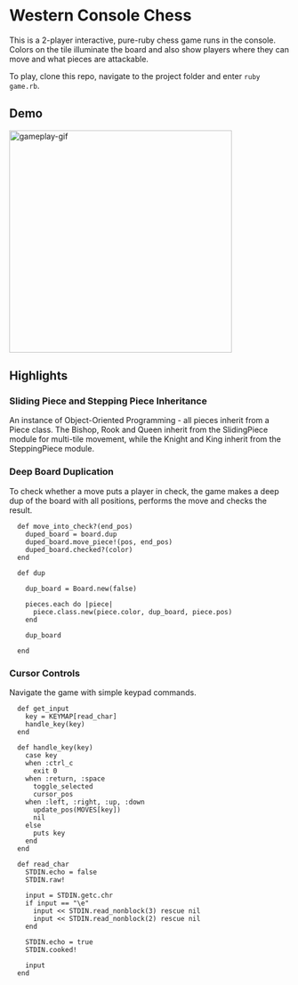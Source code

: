 # Western Console Chess

This is a 2-player interactive, pure-ruby chess game runs in the console.  Colors on the tile illuminate the board and also show players where they can move and what pieces are attackable.  

To play, clone this repo, navigate to the project folder and enter <code>ruby game.rb</code>.  

## Demo

<img src="http://www.giphy.com/gifs/1gWiIQyOre3CPzKYit" height="400" alt="gameplay-gif">

## Highlights

### Sliding Piece and Stepping Piece Inheritance

An instance of Object-Oriented Programming - all pieces inherit from a Piece class.  The Bishop, Rook and Queen inherit from the SlidingPiece module for multi-tile movement, while the Knight and King inherit from the SteppingPiece module.  

### Deep Board Duplication

To check whether a move puts a player in check, the game makes a deep dup of the board with all positions, performs the move and checks the result.  

```
  def move_into_check?(end_pos)
    duped_board = board.dup
    duped_board.move_piece!(pos, end_pos)
    duped_board.checked?(color)
  end
```

```
  def dup

    dup_board = Board.new(false)

    pieces.each do |piece|
      piece.class.new(piece.color, dup_board, piece.pos)
    end

    dup_board

  end
```

### Cursor Controls

Navigate the game with simple keypad commands.  

```
  def get_input
    key = KEYMAP[read_char]
    handle_key(key)
  end
```

```
  def handle_key(key)
    case key
    when :ctrl_c
      exit 0
    when :return, :space
      toggle_selected
      cursor_pos
    when :left, :right, :up, :down
      update_pos(MOVES[key])
      nil
    else
      puts key
    end
  end
```

```
  def read_char
    STDIN.echo = false
    STDIN.raw!

    input = STDIN.getc.chr
    if input == "\e"
      input << STDIN.read_nonblock(3) rescue nil
      input << STDIN.read_nonblock(2) rescue nil
    end

    STDIN.echo = true
    STDIN.cooked!

    input
  end
```
